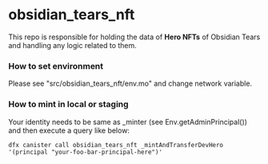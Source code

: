 # obsidian_tears_nft

This repo is responsible for holding the data of **Hero NFTs** of Obsidian Tears and handling any logic related to them.


### How to set environment
Please see "src/obsidian_tears_nft/env.mo" and change network variable.


### How to mint in local or staging
Your identity needs to be same as _minter (see Env.getAdminPrincipal()) and then execute a query like below:

```dfx canister call obsidian_tears_nft _mintAndTransferDevHero '(principal "your-foo-bar-principal-here")'```